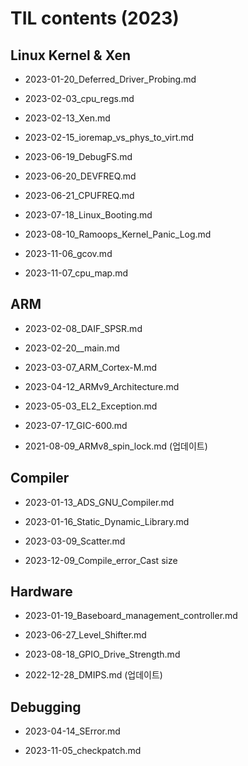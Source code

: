 # TIL contents (2023)

## Linux Kernel & Xen

- 2023-01-20_Deferred_Driver_Probing.md
- 2023-02-03_cpu_regs.md
- 2023-02-13_Xen.md
- 2023-02-15_ioremap_vs_phys_to_virt.md

- 2023-06-19_DebugFS.md

- 2023-06-20_DEVFREQ.md
- 2023-06-21_CPUFREQ.md

- 2023-07-18_Linux_Booting.md

- 2023-08-10_Ramoops_Kernel_Panic_Log.md

- 2023-11-06_gcov.md

- 2023-11-07_cpu_map.md



## ARM

- 2023-02-08_DAIF_SPSR.md
- 2023-02-20__main.md
- 2023-03-07_ARM_Cortex-M.md
- 2023-04-12_ARMv9_Architecture.md

- 2023-05-03_EL2_Exception.md

- 2023-07-17_GIC-600.md

- 2021-08-09_ARMv8_spin_lock.md (업데이트)



## Compiler

- 2023-01-13_ADS_GNU_Compiler.md
- 2023-01-16_Static_Dynamic_Library.md
- 2023-03-09_Scatter.md

- 2023-12-09_Compile_error_Cast size



## Hardware

- 2023-01-19_Baseboard_management_controller.md

- 2023-06-27_Level_Shifter.md

- 2023-08-18_GPIO_Drive_Strength.md

- 2022-12-28_DMIPS.md (업데이트)



## Debugging

- 2023-04-14_SError.md

- 2023-11-05_checkpatch.md



